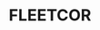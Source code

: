 ---
linkedin: https://linkedin.com/company/fleetcor
logohandle: fleetcor
sort: fleetcor
title: FLEETCOR
twitter: https://x.com/fleetcor
website: https://www.fleetcor.com/
---